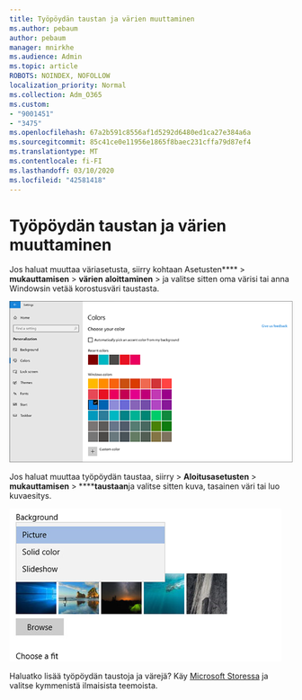```yaml
---
title: Työpöydän taustan ja värien muuttaminen
ms.author: pebaum
author: pebaum
manager: mnirkhe
ms.audience: Admin
ms.topic: article
ROBOTS: NOINDEX, NOFOLLOW
localization_priority: Normal
ms.collection: Adm_O365
ms.custom:
- "9001451"
- "3475"
ms.openlocfilehash: 67a2b591c8556af1d5292d6480ed1ca27e384a6a
ms.sourcegitcommit: 85c41ce0e11956e1865f8baec231cffa79d87ef4
ms.translationtype: MT
ms.contentlocale: fi-FI
ms.lasthandoff: 03/10/2020
ms.locfileid: "42581418"
---
```

# <a name="change-your-desktop-background-and-colors"></a>Työpöydän taustan ja värien muuttaminen

Jos haluat muuttaa väriasetusta, siirry kohtaan Asetusten**** > **mukauttamisen** > **värien** **aloittaminen** > ja valitse sitten oma värisi tai anna Windowsin vetää korostusväri taustasta.

![Mukauta värejäSi Windowsissa.](media/windows-personalization-colors.png)

Jos haluat muuttaa työpöydän taustaa, siirry > **Aloitusasetusten** > **mukauttamisen** >  ******taustaan**ja valitse sitten kuva, tasainen väri tai luo kuvaesitys. 

![Muuta Windowsin työpöydän taustaa.](media/windows-desktop-background.png)

Haluatko lisää työpöydän taustoja ja värejä? Käy [Microsoft Storessa](https://www.microsoft.com/store/collections/windowsthemes) ja valitse kymmenistä ilmaisista teemoista.
